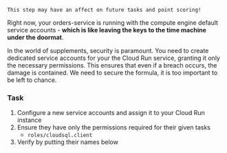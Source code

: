 ```important
This step may have an affect on future tasks and point scoring!
```

Right now, your orders-service is running with the compute engine default service accounts - **which is like leaving the keys to the time machine under the doormat**.

In the world of supplements, security is paramount. You need to create dedicated service accounts for your the Cloud Run service, granting it only the necessary permissions. This ensures that even if a breach occurs, the damage is contained. We need to secure the formula, it is too important to be left to chance.

### Task

1. Configure a new service accounts and assign it to your Cloud Run instance
2. Ensure they have only the permissions required for their given tasks
    * `roles/cloudsql.client`
3. Verify by putting their names below
